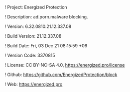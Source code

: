 ! Project: Energized Protection

! Description: ad.porn.malware blocking.

! Version: 6.32.0810.21.12.337.08

! Build Version: 21.12.337.08

! Build Date: Fri, 03 Dec 21 08:15:59 +06

! Version Code: 3370815

! License: CC BY-NC-SA 4.0, https://energized.pro/license

! Github: https://github.com/EnergizedProtection/block

! Web: https://energized.pro
